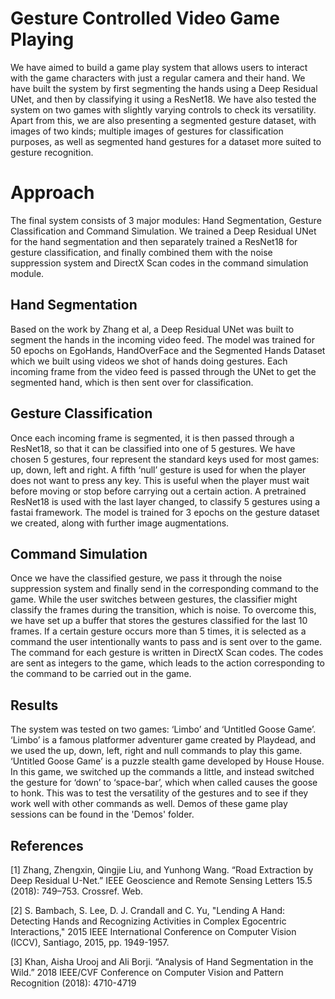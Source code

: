 # Gesture Controlled Video Game Playing
We have aimed to build a game play system that allows users to interact with the game characters with just a regular camera and their hand.
We have built the system by first segmenting the hands using a Deep Residual UNet, and then by classifying it using a ResNet18. We have also tested the system on two games with slightly varying controls to check its versatility.
Apart from this, we are also presenting a segmented gesture dataset, with images of two kinds; multiple images of gestures for classification purposes, as well as segmented hand gestures for a dataset more suited to gesture recognition.

# Approach
The final system consists of 3 major modules: Hand Segmentation, Gesture Classification and Command Simulation. We trained a Deep Residual UNet for the hand segmentation and then separately trained a ResNet18 for gesture classification, and finally combined them with the noise suppression system and DirectX Scan codes in the command simulation module.

## Hand Segmentation
Based on the work by Zhang et al, a Deep Residual UNet was built to segment the hands in the incoming video feed. The model was trained for 50 epochs on EgoHands, HandOverFace and the Segmented Hands Dataset which we built using videos we shot of hands doing gestures. Each incoming frame from the video feed is passed through the UNet to get the segmented hand, which is then sent over for classification.

## Gesture Classification
Once each incoming frame is segmented, it is then passed through a ResNet18, so that it can be classified into one of 5 gestures. We have chosen 5 gestures, four represent the standard keys used for most games: up, down, left and right. A fifth ‘null’ gesture is used for when the player does not want to press any key. This is useful when the player must wait before moving or stop before carrying out a certain action. 
A pretrained ResNet18 is used with the last layer changed, to classify 5 gestures using a fastai framework. The model is trained for 3 epochs on the gesture dataset we created, along with further image augmentations. 

## Command Simulation
Once we have the classified gesture, we pass it through the noise suppression system and finally send in the corresponding command to the game. While the user switches between gestures, the classifier might classify the frames during the transition, which is noise. To overcome this, we have set up a buffer that stores the gestures classified for the last 10 frames. If a certain gesture occurs more than 5 times, it is selected as a command the user intentionally wants to pass and is sent over to the game. 
The command for each gesture is written in DirectX Scan codes. The codes are sent as integers to the game, which leads to the action corresponding to the command to be carried out in the game. 

## Results
The system was tested on two games: ‘Limbo’ and ‘Untitled Goose Game’. ‘Limbo’ is a famous platformer adventurer game created by Playdead, and we used the up, down, left, right and null commands to play this game.
‘Untitled Goose Game’ is a puzzle stealth game developed by House House. In this game, we switched up the commands a little, and instead switched the gesture for ‘down’ to ‘space-bar’, which when called causes the goose to honk. This was to test the versatility of the gestures and to see if they work well with other commands as well.
Demos of these game play sessions can be found in the 'Demos' folder.

## References
[1] Zhang, Zhengxin, Qingjie Liu, and Yunhong Wang. “Road Extraction by Deep Residual U-Net.” IEEE Geoscience and Remote Sensing Letters 15.5 (2018): 749–753. Crossref. Web.

[2] S. Bambach, S. Lee, D. J. Crandall and C. Yu, "Lending A Hand: Detecting Hands and Recognizing Activities in Complex Egocentric Interactions," 2015 IEEE International Conference on Computer Vision (ICCV), Santiago, 2015, pp. 1949-1957.

[3] Khan, Aisha Urooj and Ali Borji. “Analysis of Hand Segmentation in the Wild.” 2018 IEEE/CVF Conference on Computer Vision and Pattern Recognition (2018): 4710-4719
